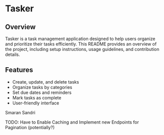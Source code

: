 # Tasker
## Overview

Tasker is a task management application designed to help users organize and prioritize their tasks efficiently. This README provides an overview of the project, including setup instructions, usage guidelines, and contribution details.

## Features

- Create, update, and delete tasks
- Organize tasks by categories
- Set due dates and reminders
- Mark tasks as complete
- User-friendly interface

Smaran Sandri

TODO: Have to Enable Caching and Implement new Endpoints for Pagination (potentially?)